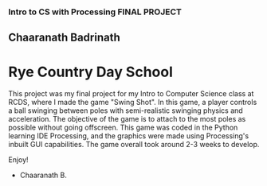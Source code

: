 ### Intro to CS with Processing FINAL PROJECT
## Chaaranath Badrinath
# Rye Country Day School
This project was my final project for my Intro to Computer Science class at RCDS, where I made the game "Swing Shot". In this game, a player controls a ball swinging 
between poles with semi-realistic swinging physics and acceleration. The objective of the game is to attach to the most poles as possible without going offscreen.
This game was coded in the Python learning IDE Processing, and the graphics were made using Processing's inbuilt GUI capabilities. The game overall took around 2-3 weeks
to develop.

Enjoy!
  - Chaaranath B. 
